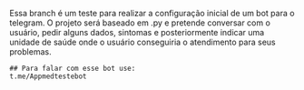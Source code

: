Essa branch é um teste para realizar a configuração inicial de um bot para o telegram.
O projeto será baseado em .py e pretende conversar com o usuário, pedir alguns dados, sintomas e posteriormente indicar uma unidade de saúde onde o usuário conseguiria o atendimento para seus problemas. 


```
## Para falar com esse bot use: 
t.me/Appmedtestebot
```